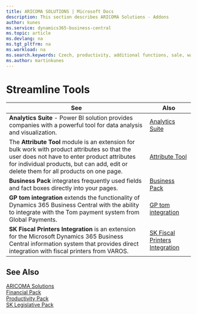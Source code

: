 ```yaml
---
title: ARICOMA SOLUTIONS | Microsoft Docs
description: This section describes ARICOMA Solutions - Addons
author: kunes
ms.service: dynamics365-business-central
ms.topic: article
ms.devlang: na
ms.tgt_pltfrm: na
ms.workload: na
ms.search.keywords: Czech, productivity, additional functions, sale, warehouse, invoicing, barcode, claims, transportation, workflow
ms.author: martinkunes
---
```



# Streamline Tools

|See|Also|  
|-|-| 
|**Analytics Suite** - Power BI solution provides companies with a powerful tool for data analysis and visualization.|[Analytics Suite](analytics-suite.md)|
|The **Attribute Tool** module is an extension for bulk work with product attributes so that the user does not have to enter product attributes for individual products, but can add, edit or delete them for all products on one page.|[Attribute Tool](attribute-tool.md)|
|**Business Pack** integrates frequently used fields and fact boxes directly into your pages.|[Business Pack](Business-Pack.md)|
|**GP tom integration** extends the functionality of Dynamics 365 Business Central with the ability to integrate with the Tom payment system from Global Payments.|[GP tom integration](gptom-integration.md)|
|**SK Fiscal Printers Integration** is an extension for the Microsoft Dynamics 365 Business Central information system that provides direct integration with fiscal printers from VAROS.|[SK Fiscal Printers Integration](SK-FiscalPrinters-Integration.md)|


## See Also
[ARICOMA Solutions](solutions.md)  
[Financial Pack](finance-pack.md)  
[Productivity Pack](productivity-pack.md)  
[SK Legislative Pack](sk-legislative-pack.md)
